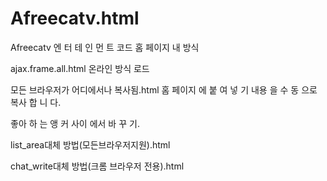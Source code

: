 # Afreecatv.html
Afreecatv 엔 터 테 인 먼 트 코드
       홈 페이지 내 방식

ajax.frame.all.html 온라인 방식 로드

모든 브라우저가 어디에서나 복사됨.html 홈 페이지 에 붙 여 넣 기 내용 을 수 동 으로 복사 합 니 다.

   좋아 하 는 앵 커 사이 에서 바 꾸 기.

list_area대체 방법(모든브라우저지원).html

chat_write대체 방법(크롬 브라우저 전용).html
